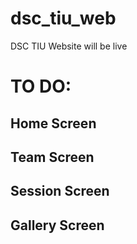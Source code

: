 # dsc_tiu_web

DSC TIU Website will be live 

# TO DO: 

## Home Screen 
## Team Screen 
## Session Screen
## Gallery Screen
